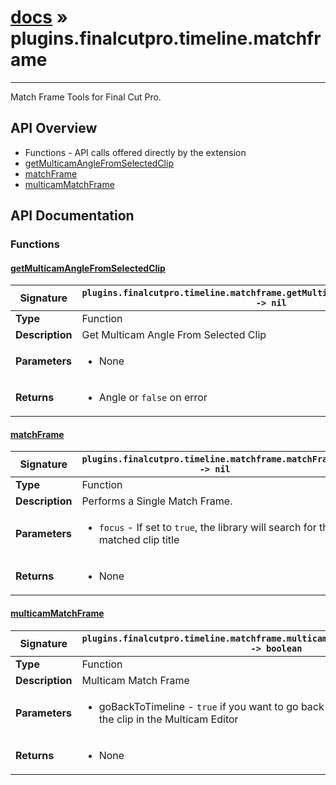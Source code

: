 # [docs](index.md) » plugins.finalcutpro.timeline.matchframe
---

Match Frame Tools for Final Cut Pro.

## API Overview
* Functions - API calls offered directly by the extension
 * [getMulticamAngleFromSelectedClip](#getmulticamanglefromselectedclip)
 * [matchFrame](#matchframe)
 * [multicamMatchFrame](#multicammatchframe)

## API Documentation

### Functions

#### [getMulticamAngleFromSelectedClip](#getmulticamanglefromselectedclip)
| <span style="text-align: left;">**Signature**</span> | <span style="text-align: left;">`plugins.finalcutpro.timeline.matchframe.getMulticamAngleFromSelectedClip() -> nil` </span>                                                |
| -----------------------------------------------------|---------------------------------------------------------------------------------------------------------|
| **Type**                                             | Function                                                                                         |
| **Description**                                      | Get Multicam Angle From Selected Clip                                                                                         |
| **Parameters**                                       | <ul><li>None</li></ul> |
| **Returns**                                          | <ul><li>Angle or `false` on error</li></ul>          |

#### [matchFrame](#matchframe)
| <span style="text-align: left;">**Signature**</span> | <span style="text-align: left;">`plugins.finalcutpro.timeline.matchframe.matchFrame() -> nil` </span>                                                |
| -----------------------------------------------------|---------------------------------------------------------------------------------------------------------|
| **Type**                                             | Function                                                                                         |
| **Description**                                      | Performs a Single Match Frame.                                                                                         |
| **Parameters**                                       | <ul><li>`focus`	- If set to `true`, the library will search for the matched clip title</li></ul> |
| **Returns**                                          | <ul><li>None</li></ul>          |

#### [multicamMatchFrame](#multicammatchframe)
| <span style="text-align: left;">**Signature**</span> | <span style="text-align: left;">`plugins.finalcutpro.timeline.matchframe.multicamMatchFrame(goBackToTimeline) -> boolean` </span>                                                |
| -----------------------------------------------------|---------------------------------------------------------------------------------------------------------|
| **Type**                                             | Function                                                                                         |
| **Description**                                      | Multicam Match Frame                                                                                         |
| **Parameters**                                       | <ul><li>goBackToTimeline - `true` if you want to go back to the timeline after opening the clip in the Multicam Editor</li></ul> |
| **Returns**                                          | <ul><li>None</li></ul>          |

